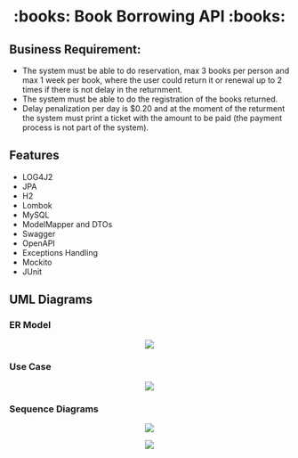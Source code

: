 
<h1 align="center">:books: Book Borrowing API :books:</h1>

## Business Requirement:
- The system must be able to do reservation, max 3 books per person and max 1 week per book, where the user could return it or renewal up to 2 times if there is not delay in the returnment.
- The system must be able to do the registration of the books returned.
- Delay penalization per day is $0.20 and at the moment of the returment the system must print a ticket with the amount to be paid (the payment process is not part of the system).

## Features
- LOG4J2
- JPA
- H2
- Lombok
- MySQL
- ModelMapper and DTOs
- Swagger
- OpenAPI
- Exceptions Handling
- Mockito
- JUnit

## UML Diagrams
<h3> ER Model</h3>
<p align=center><img align="center" src="https://github.com/Jacks128/ds-book-borrowing-api-1/blob/main/newDB_Diagram.PNG" /> </p>
<h3> Use Case</h3>
<p align=center><img align="center" src="https://github.com/Jacks128/ds-book-borrowing-api-1/blob/main/UseCase.PNG" /> </p>
<h3> Sequence Diagrams </h3>
<p align=center><img align="center" src="https://github.com/Jacks128/ds-book-borrowing-api-1/blob/main/SequenceDiagram1.PNG" /> </p>
<p align=center><img align="center" src="https://github.com/Jacks128/ds-book-borrowing-api-1/blob/main/SequenceDiagram2.PNG" /> </p>
